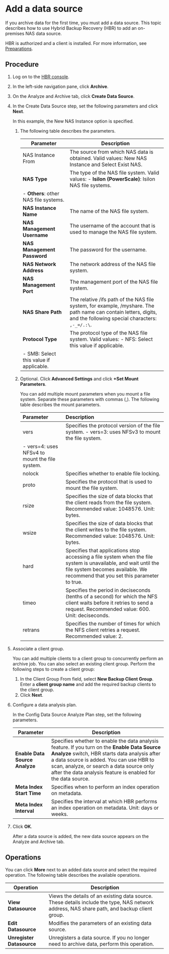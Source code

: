 # Add a data source

If you archive data for the first time, you must add a data source. This topic describes how to use Hybrid Backup Recovery \(HBR\) to add an on-premises NAS data source.

HBR is authorized and a client is installed. For more information, see [Preparations](/intl.en-US/Archive/Preparations.md).

## Procedure

1.  Log on to the [HBR console](https://hbr.console.aliyun.com).

2.  In the left-side navigation pane, click **Archive**.

3.  On the Analyze and Archive tab, click **Create Data Source**.

4.  In the Create Data Source step, set the following parameters and click **Next**.

    In this example, the New NAS Instance option is specified.

    1.  The following table describes the parameters.

        |Parameter|Description|
        |---------|-----------|
        |NAS Instance From|The source from which NAS data is obtained. Valid values: New NAS Instance and Select Exist NAS.|
        |**NAS Type**|The type of the NAS file system. Valid values:        -   **Isilon \(PowerScale\)**: Isilon NAS file systems.
        -   **Others**: other NAS file systems. |
        |**NAS Instance Name**|The name of the NAS file system.|
        |**NAS Management Username**|The username of the account that is used to manage the NAS file system.|
        |**NAS Management Password**|The password for the username.|
        |**NAS Network Address**|The network address of the NAS file system.|
        |**NAS Management Port**|The management port of the NAS file system.|
        |**NAS Share Path**|The relative /ifs path of the NAS file system, for example, /myshare. The path name can contain letters, digits, and the following special characters: `,-_=/.:\`. |
        |**Protocol Type**|The protocol type of the NAS file system. Valid values:         -   NFS: Select this value if applicable.
        -   SMB: Select this value if applicable. |

    2.  Optional. Click **Advanced Settings** and click **+Set Mount Parameters**.

        You can add multiple mount parameters when you mount a file system. Separate these parameters with commas \(,\). The following table describes the mount parameters.

        |Parameter|Description|
        |:--------|:----------|
        |vers|Specifies the protocol version of the file system.         -   vers=3: uses NFSv3 to mount the file system.
        -   vers=4: uses NFSv4 to mount the file system. |
        |nolock|Specifies whether to enable file locking.|
        |proto|Specifies the protocol that is used to mount the file system.|
        |rsize|Specifies the size of data blocks that the client reads from the file system. Recommended value: 1048576. Unit: bytes. |
        |wsize|Specifies the size of data blocks that the client writes to the file system. Recommended value: 1048576. Unit: bytes. |
        |hard|Specifies that applications stop accessing a file system when the file system is unavailable, and wait until the file system becomes available. We recommend that you set this parameter to true.|
        |timeo|Specifies the period in deciseconds \(tenths of a second\) for which the NFS client waits before it retries to send a request. Recommended value: 600. Unit: deciseconds. |
        |retrans|Specifies the number of times for which the NFS client retries a request. Recommended value: 2. |

5.  Associate a client group.

    You can add multiple clients to a client group to concurrently perform an archive job. You can also select an existing client group. Perform the following steps to create a client group:

    1.  In the Client Group From field, select **New Backup Client Group**. Enter a **client group name** and add the required backup clients to the client group.
    2.  Click **Next**.
6.  Configure a data analysis plan.

    In the Config Data Source Analyze Plan step, set the following parameters.

    |Parameter|Description|
    |---------|-----------|
    |**Enable Data Source Analyze**|Specifies whether to enable the data analysis feature. If you turn on the **Enable Data Source Analyze** switch, HBR starts data analysis after a data source is added. You can use HBR to scan, analyze, or search a data source only after the data analysis feature is enabled for the data source.|
    |**Meta Index Start Time**|Specifies when to perform an index operation on metadata.|
    |**Meta Index Interval**|Specifies the interval at which HBR performs an index operation on metadata. Unit: days or weeks.|

7.  Click **OK**.

    After a data source is added, the new data source appears on the Analyze and Archive tab.


## Operations

You can click **More** next to an added data source and select the required operation. The following table describes the available operations.

|Operation|Description|
|---------|-----------|
|**View Datasource**|Views the details of an existing data source. These details include the type, NAS network address, NAS share path, and backup client group.|
|**Edit Datasource**|Modifies the parameters of an existing data source.|
|**Unregister Datasource**|Unregisters a data source. If you no longer need to archive data, perform this operation.|

